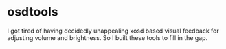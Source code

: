 osdtools
========

I got tired of having decidedly unappealing xosd based visual feedback for
adjusting volume and brightness. So I built these tools to fill in the gap.
